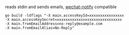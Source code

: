 reads stdin and sends emails, [wechat-notify](https://github.com/caiguanhao/wechat-notify) compatible

```
go build -ldflags "-X main.accessKeyId=xxxxxxxxxxxxxxxx
-X main.accessKeySecret=xxxxxxxxxxxxxxxxxxxxxxxxxxxxxx
-X main.fromEmailAddress=no-reply@example.com
-X main.fromEmailAlias=No-Reply"
```
